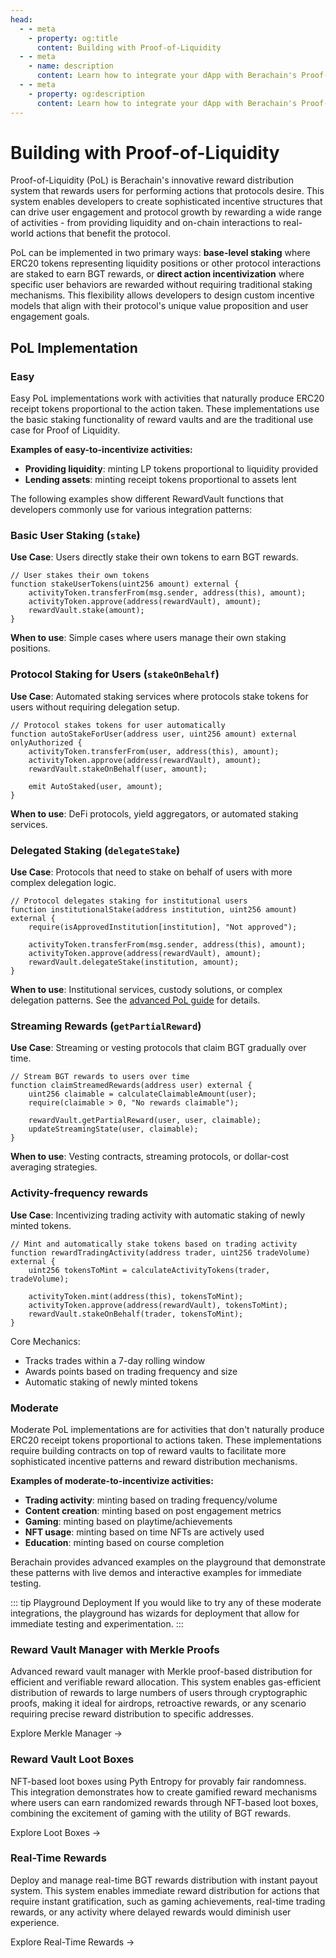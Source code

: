 ```yaml
---
head:
  - - meta
    - property: og:title
      content: Building with Proof-of-Liquidity
  - - meta
    - name: description
      content: Learn how to integrate your dApp with Berachain's Proof-of-Liquidity system for incentivizing user activity
  - - meta
    - property: og:description
      content: Learn how to integrate your dApp with Berachain's Proof-of-Liquidity system for incentivizing user activity
---
```


<script setup>
  import config from '@berachain/config/constants.json';
</script>

# Building with Proof-of-Liquidity

Proof-of-Liquidity (PoL) is Berachain's innovative reward distribution system that rewards users for performing actions that protocols desire. This system enables developers to create sophisticated incentive structures that can drive user engagement and protocol growth by rewarding a wide range of activities - from providing liquidity and on-chain interactions to real-world actions that benefit the protocol.

PoL can be implemented in two primary ways: **base-level staking** where ERC20 tokens representing liquidity positions or other protocol interactions are staked to earn BGT rewards, or **direct action incentivization** where specific user behaviors are rewarded without requiring traditional staking mechanisms. This flexibility allows developers to design custom incentive models that align with their protocol's unique value proposition and user engagement goals.

## PoL Implementation

### Easy

Easy PoL implementations work with activities that naturally produce ERC20 receipt tokens proportional to the action taken. These implementations use the basic staking functionality of reward vaults and are the traditional use case for Proof of Liquidity.

**Examples of easy-to-incentivize activities:**

- **Providing liquidity**: minting LP tokens proportional to liquidity provided
- **Lending assets**: minting receipt tokens proportional to assets lent

The following examples show different RewardVault functions that developers commonly use for various integration patterns:

### Basic User Staking (`stake`)

**Use Case**: Users directly stake their own tokens to earn BGT rewards.

```solidity
// User stakes their own tokens
function stakeUserTokens(uint256 amount) external {
    activityToken.transferFrom(msg.sender, address(this), amount);
    activityToken.approve(address(rewardVault), amount);
    rewardVault.stake(amount);
}
```

**When to use**: Simple cases where users manage their own staking positions.

### Protocol Staking for Users (`stakeOnBehalf`)

**Use Case**: Automated staking services where protocols stake tokens for users without requiring delegation setup.

```solidity
// Protocol stakes tokens for user automatically
function autoStakeForUser(address user, uint256 amount) external onlyAuthorized {
    activityToken.transferFrom(user, address(this), amount);
    activityToken.approve(address(rewardVault), amount);
    rewardVault.stakeOnBehalf(user, amount);

    emit AutoStaked(user, amount);
}
```

**When to use**: DeFi protocols, yield aggregators, or automated staking services.

### Delegated Staking (`delegateStake`)

**Use Case**: Protocols that need to stake on behalf of users with more complex delegation logic.

```solidity
// Protocol delegates staking for institutional users
function institutionalStake(address institution, uint256 amount) external {
    require(isApprovedInstitution[institution], "Not approved");

    activityToken.transferFrom(msg.sender, address(this), amount);
    activityToken.approve(address(rewardVault), amount);
    rewardVault.delegateStake(institution, amount);
}
```

**When to use**: Institutional services, custody solutions, or complex delegation patterns. See the [advanced PoL guide](/developers/guides/advanced-pol) for details.

### Streaming Rewards (`getPartialReward`)

**Use Case**: Streaming or vesting protocols that claim BGT gradually over time.

```solidity
// Stream BGT rewards to users over time
function claimStreamedRewards(address user) external {
    uint256 claimable = calculateClaimableAmount(user);
    require(claimable > 0, "No rewards claimable");

    rewardVault.getPartialReward(user, user, claimable);
    updateStreamingState(user, claimable);
}
```

**When to use**: Vesting contracts, streaming protocols, or dollar-cost averaging strategies.

### Activity-frequency rewards

**Use Case**: Incentivizing trading activity with automatic staking of newly minted tokens.

```solidity
// Mint and automatically stake tokens based on trading activity
function rewardTradingActivity(address trader, uint256 tradeVolume) external {
    uint256 tokensToMint = calculateActivityTokens(trader, tradeVolume);

    activityToken.mint(address(this), tokensToMint);
    activityToken.approve(address(rewardVault), tokensToMint);
    rewardVault.stakeOnBehalf(trader, tokensToMint);
}
```

Core Mechanics:

- Tracks trades within a 7-day rolling window
- Awards points based on trading frequency and size
- Automatic staking of newly minted tokens

### Moderate

Moderate PoL implementations are for activities that don't naturally produce ERC20 receipt tokens proportional to actions taken. These implementations require building contracts on top of reward vaults to facilitate more sophisticated incentive patterns and reward distribution mechanisms.

**Examples of moderate-to-incentivize activities:**

- **Trading activity**: minting based on trading frequency/volume
- **Content creation**: minting based on post engagement metrics
- **Gaming**: minting based on playtime/achievements
- **NFT usage**: minting based on time NFTs are actively used
- **Education**: minting based on course completion

Berachain provides advanced examples on the playground that demonstrate these patterns with live demos and interactive examples for immediate testing.

::: tip Playground Deployment
If you would like to try any of these moderate integrations, the playground has wizards for deployment that allow for immediate testing and experimentation.
:::

### Reward Vault Manager with Merkle Proofs

Advanced reward vault manager with Merkle proof-based distribution for efficient and verifiable reward allocation. This system enables gas-efficient distribution of rewards to large numbers of users through cryptographic proofs, making it ideal for airdrops, retroactive rewards, or any scenario requiring precise reward distribution to specific addresses.

<a target="_blank" :href="config.mainnet.dapps.playground.url + 'reward-vault-manager-merkle'">Explore Merkle Manager →</a>

### Reward Vault Loot Boxes

NFT-based loot boxes using Pyth Entropy for provably fair randomness. This integration demonstrates how to create gamified reward mechanisms where users can earn randomized rewards through NFT-based loot boxes, combining the excitement of gaming with the utility of BGT rewards.

<a target="_blank" :href="config.mainnet.dapps.playground.url + 'reward-vault-loot-boxes'">Explore Loot Boxes →</a>

### Real-Time Rewards

Deploy and manage real-time BGT rewards distribution with instant payout system. This system enables immediate reward distribution for actions that require instant gratification, such as gaming achievements, real-time trading rewards, or any activity where delayed rewards would diminish user experience.

<a target="_blank" :href="config.mainnet.dapps.playground.url + 'real-time-rewards'">Explore Real-Time Rewards →</a>
